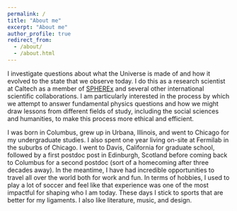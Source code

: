```yaml
---
permalink: /
title: "About me"
excerpt: "About me"
author_profile: true
redirect_from: 
  - /about/
  - /about.html
---
```


I investigate questions about what the Universe is made of and how it evolved to the state that we observe today.  I do this as a research scientist at Caltech as a member of [SPHEREx](https://spherex.caltech.edu/) and several other international scientific collaborations.  I am particularly interested in the process by which we attempt to answer fundamental physics questions and how we might draw lessons from different fields of study, including the social sciences and humanities, to make this process more ethical and efficient.

I was born in Columbus, grew up in Urbana, Illinois, and went to Chicago for my undergraduate studies.  I also spent one year living on-site at Fermilab in the suburbs of Chicago.  I went to Davis, California for graduate school, followed by a first postdoc post in Edinburgh, Scotland before coming back to Columbus for a second postdoc (sort of a homecoming after three decades away).  In the meantime, I have had incredible opportunities to travel all over the world both for work and fun.  In terms of hobbies, I used to play a lot of soccer and feel like that experience was one of the most impactful for shaping who I am today. These days I stick to sports that are better for my ligaments. I also like literature, music, and design.
